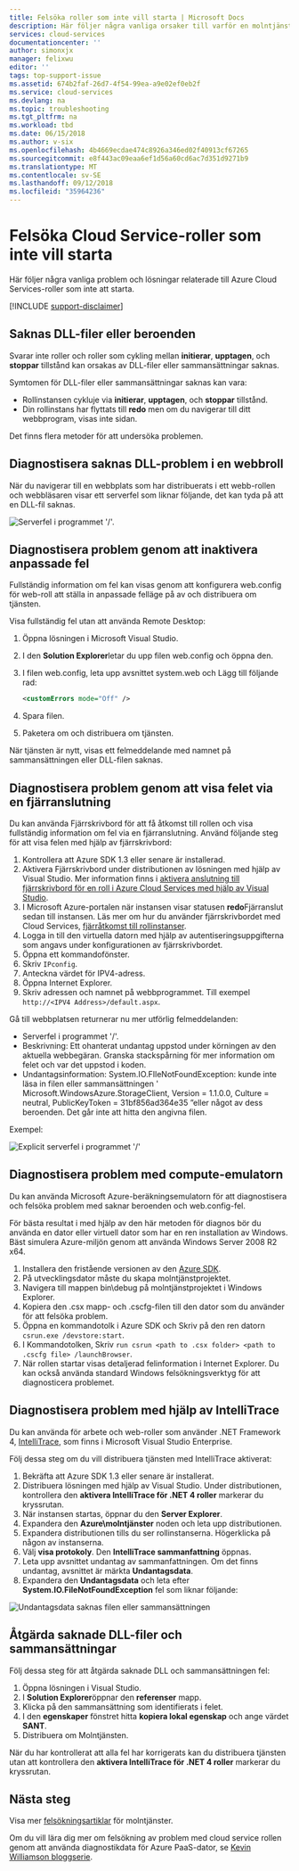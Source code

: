 ```yaml
---
title: Felsöka roller som inte vill starta | Microsoft Docs
description: Här följer några vanliga orsaker till varför en molntjänstroll kanske inte kan startas. Lösningar på problemet tillhandahålls också.
services: cloud-services
documentationcenter: ''
author: simonxjx
manager: felixwu
editor: ''
tags: top-support-issue
ms.assetid: 674b2faf-26d7-4f54-99ea-a9e02ef0eb2f
ms.service: cloud-services
ms.devlang: na
ms.topic: troubleshooting
ms.tgt_pltfrm: na
ms.workload: tbd
ms.date: 06/15/2018
ms.author: v-six
ms.openlocfilehash: 4b4669ecdae474c8926a346ed02f40913cf67265
ms.sourcegitcommit: e8f443ac09eaa6ef1d56a60cd6ac7d351d9271b9
ms.translationtype: MT
ms.contentlocale: sv-SE
ms.lasthandoff: 09/12/2018
ms.locfileid: "35964236"
---
```

# <a name="troubleshoot-cloud-service-roles-that-fail-to-start"></a>Felsöka Cloud Service-roller som inte vill starta
Här följer några vanliga problem och lösningar relaterade till Azure Cloud Services-roller som inte att starta.

[!INCLUDE [support-disclaimer](../../includes/support-disclaimer.md)]

## <a name="missing-dlls-or-dependencies"></a>Saknas DLL-filer eller beroenden
Svarar inte roller och roller som cykling mellan **initierar**, **upptagen**, och **stoppar** tillstånd kan orsakas av DLL-filer eller sammansättningar saknas.

Symtomen för DLL-filer eller sammansättningar saknas kan vara:

* Rollinstansen cykluje via **initierar**, **upptagen**, och **stoppar** tillstånd.
* Din rollinstans har flyttats till **redo** men om du navigerar till ditt webbprogram, visas inte sidan.

Det finns flera metoder för att undersöka problemen.

## <a name="diagnose-missing-dll-issues-in-a-web-role"></a>Diagnostisera saknas DLL-problem i en webbroll
När du navigerar till en webbplats som har distribuerats i ett webb-rollen och webbläsaren visar ett serverfel som liknar följande, det kan tyda på att en DLL-fil saknas.

![Serverfel i programmet '/'.](./media/cloud-services-troubleshoot-roles-that-fail-start/ic503388.png)

## <a name="diagnose-issues-by-turning-off-custom-errors"></a>Diagnostisera problem genom att inaktivera anpassade fel
Fullständig information om fel kan visas genom att konfigurera web.config för web-roll att ställa in anpassade felläge på av och distribuera om tjänsten.

Visa fullständig fel utan att använda Remote Desktop:

1. Öppna lösningen i Microsoft Visual Studio.
2. I den **Solution Explorer**letar du upp filen web.config och öppna den.
3. I filen web.config, leta upp avsnittet system.web och Lägg till följande rad:

    ```xml
    <customErrors mode="Off" />
    ```
4. Spara filen.
5. Paketera om och distribuera om tjänsten.

När tjänsten är nytt, visas ett felmeddelande med namnet på sammansättningen eller DLL-filen saknas.

## <a name="diagnose-issues-by-viewing-the-error-remotely"></a>Diagnostisera problem genom att visa felet via en fjärranslutning
Du kan använda Fjärrskrivbord för att få åtkomst till rollen och visa fullständig information om fel via en fjärranslutning. Använd följande steg för att visa felen med hjälp av fjärrskrivbord:

1. Kontrollera att Azure SDK 1.3 eller senare är installerad.
2. Aktivera Fjärrskrivbord under distributionen av lösningen med hjälp av Visual Studio. Mer information finns i [aktivera anslutning till fjärrskrivbord för en roll i Azure Cloud Services med hjälp av Visual Studio](cloud-services-role-enable-remote-desktop-visual-studio.md).
3. I Microsoft Azure-portalen när instansen visar statusen **redo**Fjärranslut sedan till instansen. Läs mer om hur du använder fjärrskrivbordet med Cloud Services, [fjärråtkomst till rollinstanser](cloud-services-role-enable-remote-desktop-new-portal.md#remote-into-role-instances).
5. Logga in till den virtuella datorn med hjälp av autentiseringsuppgifterna som angavs under konfigurationen av fjärrskrivbordet.
6. Öppna ett kommandofönster.
7. Skriv `IPconfig`.
8. Anteckna värdet för IPV4-adress.
9. Öppna Internet Explorer.
10. Skriv adressen och namnet på webbprogrammet. Till exempel `http://<IPV4 Address>/default.aspx`.

Gå till webbplatsen returnerar nu mer utförlig felmeddelanden:

* Serverfel i programmet '/'.
* Beskrivning: Ett ohanterat undantag uppstod under körningen av den aktuella webbegäran. Granska stackspårning för mer information om felet och var det uppstod i koden.
* Undantagsinformation: System.IO.FIleNotFoundException: kunde inte läsa in filen eller sammansättningen ' Microsoft.WindowsAzure.StorageClient, Version = 1.1.0.0, Culture = neutral, PublicKeyToken = 31bf856ad364e35 ”eller något av dess beroenden. Det går inte att hitta den angivna filen.

Exempel:

![Explicit serverfel i programmet '/'](./media/cloud-services-troubleshoot-roles-that-fail-start/ic503389.png)

## <a name="diagnose-issues-by-using-the-compute-emulator"></a>Diagnostisera problem med compute-emulatorn
Du kan använda Microsoft Azure-beräkningsemulatorn för att diagnostisera och felsöka problem med saknar beroenden och web.config-fel.

För bästa resultat i med hjälp av den här metoden för diagnos bör du använda en dator eller virtuell dator som har en ren installation av Windows. Bäst simulera Azure-miljön genom att använda Windows Server 2008 R2 x64.

1. Installera den fristående versionen av den [Azure SDK](https://azure.microsoft.com/downloads/).
2. På utvecklingsdator måste du skapa molntjänstprojektet.
3. Navigera till mappen bin\debug på molntjänstprojektet i Windows Explorer.
4. Kopiera den .csx mapp- och .cscfg-filen till den dator som du använder för att felsöka problem.
5. Öppna en kommandotolk i Azure SDK och Skriv på den ren datorn `csrun.exe /devstore:start`.
6. I Kommandotolken, Skriv `run csrun <path to .csx folder> <path to .cscfg file> /launchBrowser`.
7. När rollen startar visas detaljerad felinformation i Internet Explorer. Du kan också använda standard Windows felsökningsverktyg för att diagnosticera problemet.

## <a name="diagnose-issues-by-using-intellitrace"></a>Diagnostisera problem med hjälp av IntelliTrace
Du kan använda för arbete och web-roller som använder .NET Framework 4, [IntelliTrace](https://msdn.microsoft.com/library/dd264915.aspx), som finns i Microsoft Visual Studio Enterprise.

Följ dessa steg om du vill distribuera tjänsten med IntelliTrace aktiverat:

1. Bekräfta att Azure SDK 1.3 eller senare är installerat.
2. Distribuera lösningen med hjälp av Visual Studio. Under distributionen, kontrollera den **aktivera IntelliTrace för .NET 4 roller** markerar du kryssrutan.
3. När instansen startas, öppnar du den **Server Explorer**.
4. Expandera den **Azure\\molntjänster** noden och leta upp distributionen.
5. Expandera distributionen tills du ser rollinstanserna. Högerklicka på någon av instanserna.
6. Välj **visa protokoly**. Den **IntelliTrace sammanfattning** öppnas.
7. Leta upp avsnittet undantag av sammanfattningen. Om det finns undantag, avsnittet är märkta **Undantagsdata**.
8. Expandera den **Undantagsdata** och leta efter **System.IO.FileNotFoundException** fel som liknar följande:

![Undantagsdata saknas filen eller sammansättningen](./media/cloud-services-troubleshoot-roles-that-fail-start/ic503390.png)

## <a name="address-missing-dlls-and-assemblies"></a>Åtgärda saknade DLL-filer och sammansättningar
Följ dessa steg för att åtgärda saknade DLL och sammansättningen fel:

1. Öppna lösningen i Visual Studio.
2. I **Solution Explorer**öppnar den **referenser** mapp.
3. Klicka på den sammansättning som identifierats i felet.
4. I den **egenskaper** fönstret hitta **kopiera lokal egenskap** och ange värdet **SANT**.
5. Distribuera om Molntjänsten.

När du har kontrollerat att alla fel har korrigerats kan du distribuera tjänsten utan att kontrollera den **aktivera IntelliTrace för .NET 4 roller** markerar du kryssrutan.

## <a name="next-steps"></a>Nästa steg
Visa mer [felsökningsartiklar](https://azure.microsoft.com/documentation/articles/?tag=top-support-issue&product=cloud-services) för molntjänster.

Om du vill lära dig mer om felsökning av problem med cloud service rollen genom att använda diagnostikdata för Azure PaaS-dator, se [Kevin Williamson bloggserie](http://blogs.msdn.com/b/kwill/archive/2013/08/09/windows-azure-paas-compute-diagnostics-data.aspx).
